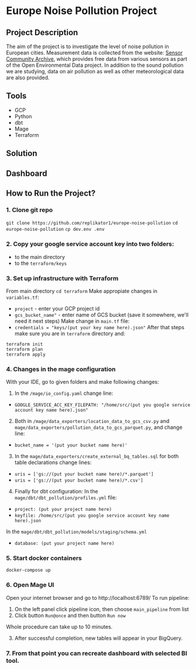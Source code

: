 # Europe Noise Pollution Project

## Project Description
The aim of the project is to investigate the level of noise pollution in European cities. Measurement data is collected from the website: [Sensor Community Archive](https://archive.sensor.community/), which provides free data from various sensors as part of the Open Environmental Data project. In addition to the sound pollution we are studying, data on air pollution as well as other meteorological data are also provided.

## Tools
* GCP
* Python
* dbt
* Mage
* Terraform

## Solution 

## Dashboard

## How to Run the Project?

### 1. Clone git repo
`git clone https://github.com/replikator1/europe-noise-pollution`
`cd europe-noise-pollution`
`cp dev.env .env`

### 2. Copy your google service account key into two folders: 
- to the main directory
- to the `terraform/keys`

### 3. Set up infrastructure with Terraform
From main directory `cd terraform`
Make appropiate changes in `variables.tf`: 
- `project` - enter your GCP project id
- `gcs_bucket_name"` - enter name of GCS bucket (save it somewhere, we'll need it next steps)
Make change in `main.tf` file:
- `credentials = "keys/(put your key name here).json"`
After that steps make sure you are in `terraform` directory and:
```
terraform init
terraform plan
terraform apply
```

### 4. Changes in the mage configuration 
With your IDE, go to given folders and make following changes:
1. In the `/mage/io_config.yaml` change line: 
* `GOOGLE_SERVICE_ACC_KEY_FILEPATH: "/home/src/(put you google service account key name here).json"`

2. Both in  `/mage/data_exporters/location_data_to_gcs_csv.py` and `mage/data_exporters/pollution_data_to_gcs_parquet.py`, and change line:
* `bucket_name = '(put your bucket name here)'`

3. In the `mage/data_exporters/create_external_bq_tables.sql` for both table declarations change lines: 
* `uris = ['gs://(put your bucket name here)/*.parquet']`
* `uris = ['gs://(put your bucket name here)/*.csv']`

4. Finally for dbt configuration: 
In the `mage/dbt/dbt_pollution/profiles.yml` file: 
* `project: (put your project name here)`
* `keyfile: /home/src/(put you google service account key name here).json`

In the `mage/dbt/dbt_pollution/models/staging/schema.yml`
* `database: (put your project name here)`

### 5. Start docker containers 
`docker-compose up`

### 6. Open Mage UI 
Open your internet browser and go to http://localhost:6789/
To run pipeline: 
1. On the left panel click pipeline icon, then choose `main_pipeline` from list
2. Click button `Run@once` and then button `Run now`

Whole procedure can take up to 10 minutes.

3. After successful completion, new tables will appear in your BigQuery.

### 7. From that point you can recreate dashboard with selected BI tool. 
